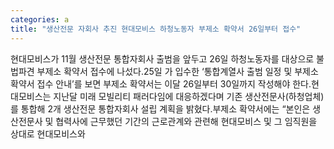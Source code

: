 ```yaml
---
categories: a
title: "생산전문 자회사 추진 현대모비스 하청노동자 부제소 확약서 26일부터 접수"
---
```

현대모비스가 11월 생산전문 통합자회사 출범을 앞두고 26일 하청노동자를 대상으로 불법파견 부제소 확약서 접수에 나섰다.25일 가 입수한 ‘통합계열사 출범 일정 및 부제소 확약서 접수 안내’를 보면 부제소 확약서는 이달 26일부터 30일까지 작성해야 한다.현대모비스는 지난달 미래 모빌리티 패러다임에 대응하겠다며 기존 생산전문사(하청업체)를 통합해 2개 생산전문 통합자회사 설립 계획을 밝혔다.부제소 확약서에는 “본인은 생산전문사 및 협력사에 근무했던 기간의 근로관계와 관련해 현대모비스 및 그 임직원을 상대로 현대모비스와